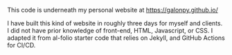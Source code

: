 This code is underneath my personal website at https://galonpy.github.io/

I have built this kind of website in roughly three days for myself and clients. I did not have prior knowledge of front-end, HTML, Javascript, or CSS. I adapted it from al-folio starter code that relies on Jekyll, and GitHub Actions for CI/CD.


